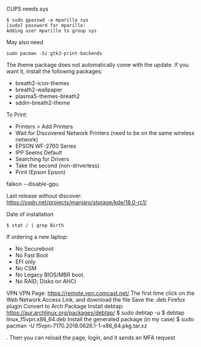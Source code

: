 CUPS needs sys
```
$ sudo gpasswd -a mparillo sys
[sudo] password for mparillo: 
Adding user mparillo to group sys
```
May also need
```
sudo pacman -Si gtk3-print-backends
```

The theme package does not automatically come with the update. If you want it, install the following packages:

 * breath2-icon-themes
 * breath2-wallpaper
 * plasma5-themes-breath2
 * sddm-breath2-theme

To Print:

 * Printers > Add Printers
 * Wait for Discovered Network Printers (need to be on the same wireless network)
 * EPSON WF-2760 Series
 * IPP Seems Default
 * Searching for Drivers
 * Take the second (non-driverless)
 * Print (Epson Epson)

falkon --disable-gpu

Last release without discover: https://osdn.net/projects/manjaro/storage/kde/18.0-rc1/

Date of installation
```
$ stat / | grep Birth
```

If ordering a new laptop:
 * No Secureboot
 * No Fast Boot
 * EFI only
 * No CSM
 * No Legacy BIOS/MBR boot.
 * No RAID; Disks on AHCI

VPN
VPN Page: https://remote.vpn.comcast.net/
The first time click on the Web Network Access Link, and download the file 
Save the .deb Firefox plugin
Convert to Arch Package
Install debtap: https://aur.archlinux.org/packages/debtap/
$ sudo debtap -u
$ debtap linux_f5vpn.x86_64.deb
Install the generated package (in my case)
$ sudo pacman -U f5vpn-7170.2018.0626.1-1-x86_64.pkg.tar.xz




. Then you can reload the page, login, and it sends an MFA request
